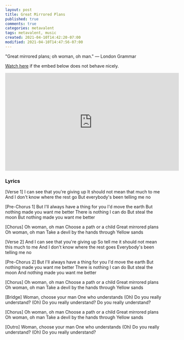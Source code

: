 ```yaml
---
layout: post
title: Great Mirrored Plans
published: true
comments: true
categories: metavalent
tags: metavalent, music
created: 2021-04-10T14:42:20-07:00
modified: 2021-04-10T14:47:56-07:00
---
```


"Great mirrored plans; oh woman, oh man." &mdash; London Grammar


[Watch here](https://youtu.be/oVQqmH4ufCQ) if the embed below does not behave nicely. 

<div class="embed-container"><iframe width="560" height="315" src="https://www.youtube.com/embed/oVQqmH4ufCQ" title="YouTube video player" frameborder="0" allow="accelerometer; autoplay; clipboard-write; encrypted-media; gyroscope; picture-in-picture" allowfullscreen></iframe></div>

### Lyrics

[Verse 1]
I can see that you're giving up
It should not mean that much to me
And I don't know where the rest go
But everybody's been telling me no

[Pre-Chorus 1]
But I'll always have a thing for you
I'd move the earth
But nothing made you want me better
There is nothing I can do
But steal the moon
But nothing made you want me better

[Chorus]
Oh woman, oh man
Choose a path or a child
Great mirrored plans
Oh woman, oh man
Take a devil by the hands through
Yellow sands

[Verse 2]
And I can see that you're giving up
So tell me it should not mean this much to me
And I don't know where the rest goes
Everybody's been telling me no

[Pre-Chorus 2]
But I'll always have a thing for you
I'd move the earth
But nothing made you want me better
There is nothing I can do
But steal the moon
And nothing made you want me better

[Chorus]
Oh woman, oh man
Choose a path or a child
Great mirrored plans
Oh woman, oh man
Take a devil by the hands through
Yellow sands

[Bridge]
Woman, choose your man
One who understands (Oh)
Do you really understand? (Oh)
Do you really understand?
Do you really understand?

[Chorus]
Oh woman, oh man
Choose a path or a child
Great mirrored plans
Oh woman, oh man
Take a devil by the hands through
Yellow sands

[Outro]
Woman, choose your man
One who understands (Oh)
Do you really understand? (Oh)
Do you really understand?